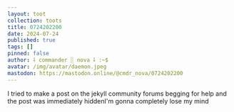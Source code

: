 ```yaml
---
layout: toot
collection: toots
title: 0724202200
date: 2024-07-24
published: true
tags: []
pinned: false
author: ⸸ commander ░ nova ⸸ :~$
avatar: /img/avatar/daemon.jpeg
mastodon: https://mastodon.online/@cmdr_nova/0724202200
---
```


I tried to make a post on the jekyll community forums begging for help and the post was immediately hiddenI'm gonna completely lose my mind
